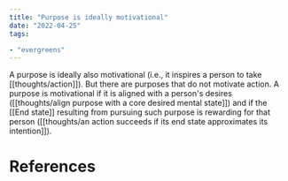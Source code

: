 ```yaml
---
title: "Purpose is ideally motivational"
date: "2022-04-25"
tags:

- "evergreens"
---
```


A purpose is ideally also motivational (i.e., it inspires a person to take [[thoughts/action]]). But there are purposes that do not motivate action. A purpose is motivational if it is aligned with a person's desires ([[thoughts/align purpose with a core desired mental state]]) and if the [[End state]] resulting from pursuing such purpose is rewarding for that person ([[thoughts/an action succeeds if its end state approximates its intention]]).

# References
